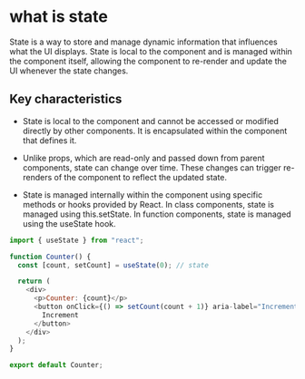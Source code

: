 # what is state 

State is a way to store and manage dynamic information that influences what the UI displays.
State is local to the component and is managed within the component itself, allowing the component to re-render and update the UI whenever the state changes.

## Key characteristics

* State is local to the component and cannot be accessed or modified directly by other components. It is encapsulated within the component that defines it.
* Unlike props, which are read-only and passed down from parent components, state can change over time. These changes can trigger re-renders of the component to reflect the updated state.

* State is managed internally within the component using specific methods or hooks provided by React. In class components, state is managed using this.setState. In function components, state is managed using the useState hook.


```javascript
import { useState } from "react";

function Counter() {
  const [count, setCount] = useState(0); // state

  return (
    <div>
      <p>Counter: {count}</p>
      <button onClick={() => setCount(count + 1)} aria-label="Increment count">
        Increment
      </button>
    </div>
  );
}

export default Counter;

```